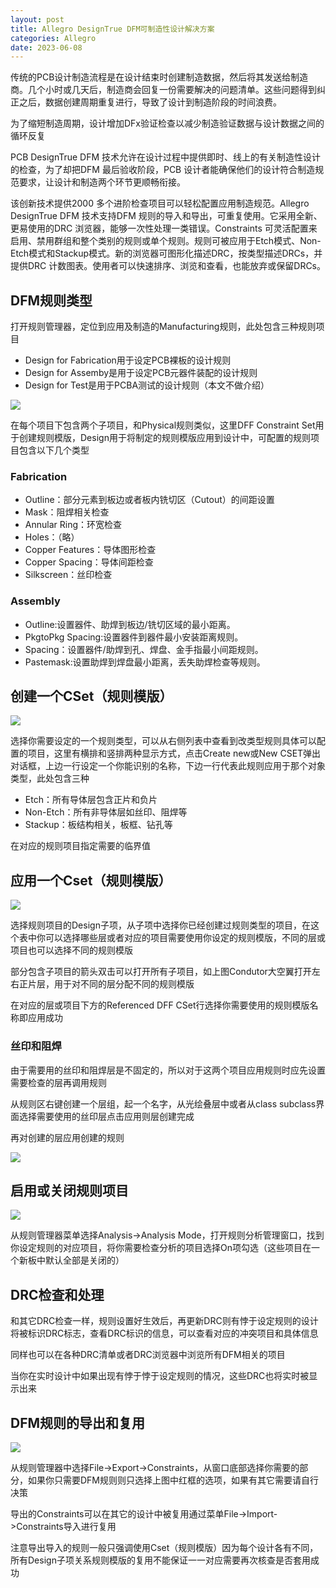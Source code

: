 ```yaml
---
layout: post
title: Allegro DesignTrue DFM可制造性设计解决方案
categories: Allegro
date: 2023-06-08
---
```


传统的PCB设计制造流程是在设计结束时创建制造数据，然后将其发送给制造商。几个小时或几天后，制造商会回复一份需要解决的问题清单。这些问题得到纠正之后，数据创建周期重复进行，导致了设计到制造阶段的时间浪费。

为了缩短制造周期，设计增加DFx验证检查以减少制造验证数据与设计数据之间的循环反复

PCB DesignTrue DFM 技术允许在设计过程中提供即时、线上的有关制造性设计的检查，为了却把DFM 最后验收阶段，PCB 设计者能确保他们的设计符合制造规范要求，让设计和制造两个环节更顺畅衔接。

该创新技术提供2000 多个进阶检查项目可以轻松配置应用制造规范。Allegro DesignTrue DFM 技术支持DFM 规则的导入和导出，可重复使用。它采用全新、更易使用的DRC 浏览器，能够一次性处理一类错误。Constraints 可灵活配置来启用、禁用群组和整个类别的规则或单个规则。规则可被应用于Etch模式、Non-Etch模式和Stackup模式。新的浏览器可图形化描述DRC，按类型描述DRCs，并提供DRC 计数图表。使用者可以快速排序、浏览和查看，也能放弃或保留DRCs。

DFM规则类型
-------

打开规则管理器，定位到应用及制造的Manufacturing规则，此处包含三种规则项目

*   Design for Fabrication用于设定PCB裸板的设计规则
*   Design for Assemby是用于设定PCB元器件装配的设计规则
*   Design for Test是用于PCBA测试的设计规则（本文不做介绍）

![](https://tiny-y.asia/images/blog/2023/blog2022/DFM1.png)

在每个项目下包含两个子项目，和Physical规则类似，这里DFF Constraint Set用于创建规则模版，Design用于将制定的规则模版应用到设计中，可配置的规则项目包含以下几个类型

### Fabrication

*   Outline：部分元素到板边或者板内铣切区（Cutout）的间距设置
*   Mask：阻焊相关检查
*   Annular Ring：环宽检查
*   Holes：（略）
*   Copper Features：导体图形检查
*   Copper Spacing：导体间距检查
*   Silkscreen：丝印检查

### Assembly

*   Outline:设置器件、助焊到板边/铣切区域的最小距离。
*   PkgtoPkg Spacing:设置器件到器件最小安装距离规则。
*   Spacing：设置器件/助焊到孔、焊盘、金手指最小间距规则。
*   Pastemask:设置助焊到焊盘最小距离，丢失助焊检查等规则。

创建一个CSet（规则模版）
--------------

![](https://tiny-y.asia/images/blog/2023/blog2022/DFM2.png)

选择你需要设定的一个规则类型，可以从右侧列表中查看到改类型规则具体可以配置的项目，这里有横排和竖排两种显示方式，点击Create new或New CSET弹出对话框，上边一行设定一个你能识别的名称，下边一行代表此规则应用于那个对象类型，此处包含三种

*   Etch：所有导体层包含正片和负片
*   Non-Etch：所有非导体层如丝印、阻焊等
*   Stackup：板结构相关，板框、钻孔等

在对应的规则项目指定需要的临界值

应用一个Cset（规则模版）
--------------

![](https://tiny-y.asia/images/blog/2023/blog2022/DFM3.png)

选择规则项目的Design子项，从子项中选择你已经创建过规则类型的项目，在这个表中你可以选择哪些层或者对应的项目需要使用你设定的规则模版，不同的层或项目也可以选择不同的规则模版

部分包含子项目的箭头双击可以打开所有子项目，如上图Condutor大空翼打开左右正片层，用于对不同的层分配不同的规则模版

在对应的层或项目下方的Referenced DFF CSet行选择你需要使用的规则模版名称即应用成功

### 丝印和阻焊

由于需要用的丝印和阻焊层是不固定的，所以对于这两个项目应用规则时应先设置需要检查的层再调用规则

从规则区右键创建一个层组，起一个名字，从光绘叠层中或者从class subclass界面选择需要使用的丝印层点击应用则层创建完成

再对创建的层应用创建的规则

![](https://tiny-y.asia/images/blog/2023/blog2022/DFM6.png)

启用或关闭规则项目
---------

![](https://tiny-y.asia/images/blog/2023/blog2022/DFM4.png)

从规则管理器菜单选择Analysis->Analysis Mode，打开规则分析管理窗口，找到你设定规则的对应项目，将你需要检查分析的项目选择On项勾选（这些项目在一个新板中默认全部是关闭的）

DRC检查和处理
--------

和其它DRC检查一样，规则设置好生效后，再更新DRC则有悖于设定规则的设计将被标识DRC标志，查看DRC标识的信息，可以查看对应的冲突项目和具体信息

同样也可以在各种DRC清单或者DRC浏览器中浏览所有DFM相关的项目

当你在实时设计中如果出现有悖于悖于设定规则的情况，这些DRC也将实时被显示出来

DFM规则的导出和复用
-----------

![](https://tiny-y.asia/images/blog/2023/blog2022/DFM5.png)

从规则管理器中选择File->Export->Constraints，从窗口底部选择你需要的部分，如果你只需要DFM规则则只选择上图中红框的选项，如果有其它需要请自行决策

导出的Constraints可以在其它的设计中被复用通过菜单File->Import->Constraints导入进行复用

注意导出导入的规则一般只强调使用Cset（规则模版）因为每个设计各有不同，所有Design子项关系规则模版的复用不能保证一一对应需要再次核查是否套用成功